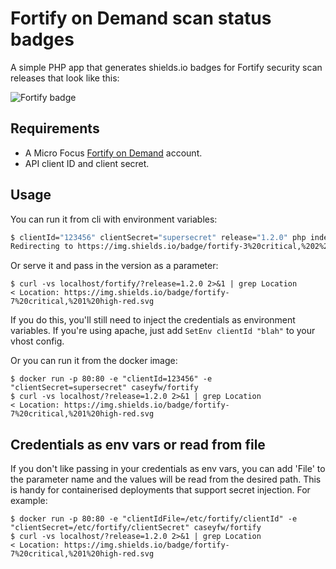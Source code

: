 # Fortify on Demand scan status badges

A simple PHP app that generates shields.io badges for Fortify security scan
releases that look like this:

![Fortify badge](https://img.shields.io/badge/fortify-7%20critical,%201%20high-red.svg)

## Requirements

* A Micro Focus [Fortify on Demand](https://software.microfocus.com/en-us/software/application-security)
account.
* API client ID and client secret.

## Usage

You can run it from cli with environment variables:

```sh
$ clientId="123456" clientSecret="supersecret" release="1.2.0" php index.php
Redirecting to https://img.shields.io/badge/fortify-3%20critical,%202%20high-red.svg
```

Or serve it and pass in the version as a parameter:

```
$ curl -vs localhost/fortify/?release=1.2.0 2>&1 | grep Location
< Location: https://img.shields.io/badge/fortify-7%20critical,%201%20high-red.svg
```

If you do this, you'll still need to inject the credentials as environment
variables. If you're using apache, just add `SetEnv clientId "blah"` to your
vhost config.

Or you can run it from the docker image:

```
$ docker run -p 80:80 -e "clientId=123456" -e "clientSecret=supersecret" caseyfw/fortify
$ curl -vs localhost/?release=1.2.0 2>&1 | grep Location
< Location: https://img.shields.io/badge/fortify-7%20critical,%201%20high-red.svg
```

## Credentials as env vars or read from file

If you don't like passing in your credentials as env vars, you can add 'File' to
the parameter name and the values will be read from the desired path. This is
handy for containerised deployments that support secret injection. For example:

```
$ docker run -p 80:80 -e "clientIdFile=/etc/fortify/clientId" -e "clientSecret=/etc/fortify/clientSecret" caseyfw/fortify
$ curl -vs localhost/?release=1.2.0 2>&1 | grep Location
< Location: https://img.shields.io/badge/fortify-7%20critical,%201%20high-red.svg
```
